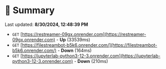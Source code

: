 # 📖 Summary
Last updated: **8/30/2024, 12:48:39 PM**

- `GET` [https://restreamer-09gx.onrender.com](https://restreamer-09gx.onrender.com) - **Up** (33539ms)
- `GET` [https://filestreambot-b5k6.onrender.com/](https://filestreambot-b5k6.onrender.com/) - **Down** (164ms)
- `GET` [https://jupyterlab-python3-12-3.onrender.com](https://jupyterlab-python3-12-3.onrender.com) - **Down** (210ms)
